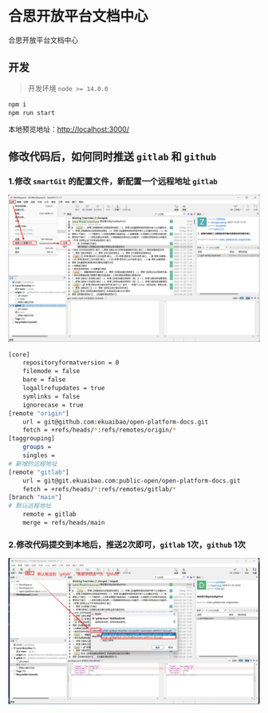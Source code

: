 # 合思开放平台文档中心

合思开放平台文档中心

## 开发

> 开发环境 `node >= 14.0.0`

```bash
npm i
npm run start
```

本地预览地址：<http://localhost:3000/>

## 修改代码后，如何同时推送 `gitlab` 和 `github`

### 1.修改 `smartGit` 的配置文件，新配置一个远程地址 `gitlab`
![image](images/1.修改smartGit配置文件.png)

```bash
[core]
	repositoryformatversion = 0
	filemode = false
	bare = false
	logallrefupdates = true
	symlinks = false
	ignorecase = true
[remote "origin"]
	url = git@github.com:ekuaibao/open-platform-docs.git
	fetch = +refs/heads/*:refs/remotes/origin/*
[taggrouping]
	groups =
	singles =
# 新增的远程地址
[remote "gitlab"]   
	url = git@git.ekuaibao.com:public-open/open-platform-docs.git
	fetch = +refs/heads/*:refs/remotes/gitlab/*
[branch "main"]
# 默认远程地址
	remote = gitlab
	merge = refs/heads/main
```

### 2.修改代码提交到本地后，推送2次即可，`gitlab` 1次，`github` 1次
![image](images/2.推送2次.png)












